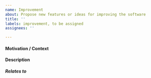```yaml
---
name: Improvement
about: Propose new features or ideas for improving the software 
title: ''
labels: improvement, to be assigned
assignees: ''

---
```


<!-- Provide a general summary of the new feature or the improvement in the
title above.

When adding program output or code snippets in the issue, use code blocks with
appropriate syntax highlighting. -->

#### Motivation / Context
<!-- Tell us why this feature or improvement is important. -->

#### Description
<!-- Describe the feature or improvement briefly. You could also suggest
possible ways to implement it. -->

##### Relates to
<!-- Add links to any related issue or other references here. -->
